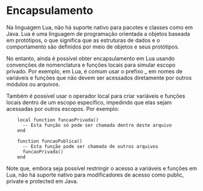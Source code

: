 # Encapsulamento
Na linguagem Lua, não há suporte nativo para pacotes e classes como em Java. Lua é uma linguagem de programação orientada a objetos baseada em protótipos, o que significa que as estruturas de dados e o comportamento são definidos por meio de objetos e seus protótipos.

No entanto, ainda é possível obter encapsulamento em Lua usando convenções de nomenclatura e funções locais para simular escopo privado. Por exemplo, em Lua, é comum usar o prefixo _ em nomes de variáveis e funções que não devem ser acessados diretamente por outros módulos ou arquivos.

Também é possível usar o operador local para criar variáveis e funções locais dentro de um escopo específico, impedindo que elas sejam acessadas por outros escopos. Por exemplo:

```
	local function funcaoPrivada()
	  -- Esta função só pode ser chamada dentro deste arquivo
	end
	
	function funcaoPublica()
	  -- Esta função pode ser chamada de outros arquivos
	  funcaoPrivada()
	end
```
Note que, embora seja possível restringir o acesso a variáveis e funções em Lua, não há suporte nativo para modificadores de acesso como public, private e protected em Java.

